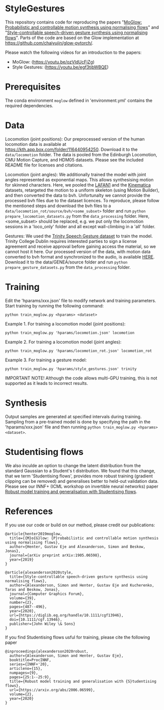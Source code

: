 # StyleGestures
This repository contains code for reproducing the papers "[MoGlow: Probabilistic and controllable motion synthesis using normalising flows](https://arxiv.org/abs/1905.06598)" and "[Style-controllable speech-driven gesture synthesis using normalising flows](https://diglib.eg.org/handle/10.1111/cgf13946)". Parts of the code are based on the Glow implementation at https://github.com/chaiyujin/glow-pytorch/.

Please watch the following videos for an introduction to the papers:
* MoGlow: (https://youtu.be/ozVldUcFjZg)
* Style Gestures: (https://youtu.be/egf3tjbWBQE)

# Prerequisites
The conda environment `moglow` defined in 'environment.yml' contains the required dependencies.

# Data
Locomotion (joint positions): Our preprocessed version of the human locomotion data is available at https://kth.app.box.com/folder/116440954250. Download it to the `data/locomotion` folder. The data is pooled from the Edinburgh Locomotion, CMU Motion Capture, and HDM05 datasets. Please see the included README file for licenses and citations.

Locomotion (joint angles): We additionally trained the model with joint angles represented as exponential maps. This allows synthesising motion for skinned characters. Here, we pooled the [LAFAN1]() and the [Kinematica]() datasets, retargeted the motion to a uniform skeleton (using Motion Builder), and then converted the data to bvh. Unfortunalty we cannot provide the processed bvh files due to the dataset licences. To reproduce, please follow the mentioned steps and download the bvh files to a `data/locomotion_rot/source/bvh/<some_subset>` folder and run `python prepare_locomotion_datasets.py` from the `data_processing` folder. Here, <some_subset> should be replaced, e.g. we put only the locomotion sessions in a 'loco_only' folder and all except wall-climbing in a 'all' folder.

Gestures: We used the [Trinity Speech Gesture dataset](http://trinityspeechgesture.scss.tcd.ie/) to train the model. Trinity College Dublin requires interested parties to sign a license agreement and receive approval before gaining access the material, so we cannot host it here. Our processed version of the data, with motion data converted to bvh format and synchronized to the audio, is available [HERE](https://trinityspeechgesture.scss.tcd.ie/data/GENEA_Challenge_2020_data_release/). Download it to the data/GENEA/source folder and run `python prepare_gesture_datasets.py` from the `data_processing` folder.

# Training
Edit the 'hparams/xxx.json' file to modify network and training parameters. Start training by running the following command:
```
python train_moglow.py <hparams> <dataset>
```

Example 1. For training a locomotion model (joint positions):
```
python train_moglow.py 'hparams/locomotion.json' locomotion
```
Example 2. For training a locomotion model (joint angles):
```
python train_moglow.py 'hparams/locomotion_rot.json' locomotion_rot
```
Example 3. For training a gesture model:
```
python train_moglow.py 'hparams/style_gestures.json' trinity
```

IMPORTANT NOTE! Although the code allows multi-GPU training, this is not supported as it leads to incorrect results.

# Synthesis
Output samples are generated at specified intervals during training. Sampling from a pre-trained model is done by specifying the path in the 'hparams/xxx.json' file and then running `python train_moglow.py <hparams> <dataset>`.

# Studentising flows
We also inculde an option to change the latent distribution from the standard Gaussian to a Student's t distribution. We found that this change, that we term 'Studentising flows', provides more robust training (gradient clipping can be removed) and generalises better to held-out validation data. Please see our INNF+ (ICML workshop on invertible neural networks) paper [Robust model training and generalisation with Studentising flows](https://arxiv.org/pdf/2006.06599.pdf).

# References
If you use our code or build on our method, please credit our publications:
```
@article{henter2019moglow,
  title={{M}o{G}low: {P}robabilistic and controllable motion synthesis using normalising flows},
  author={Henter, Gustav Eje and Alexanderson, Simon and Beskow, Jonas},
  journal={arXiv preprint arXiv:1905.06598},
  year={2019}
}

@article{alexanderson2020style,
  title={Style-controllable speech-driven gesture synthesis using normalising flows},
  author={Alexanderson, Simon and Henter, Gustav Eje and Kucherenko, Taras and Beskow, Jonas},
  journal={Computer Graphics Forum},
  volume={39},
  number={2},
  pages={487--496},
  year={2020},
  url={https://diglib.eg.org/handle/10.1111/cgf13946},
  doi={10.1111/cgf.13946},
  publisher={John Wiley \& Sons}
}
```

If you find Studentising flows usful for training, please cite the following paper 
```
@inproceedings{alexanderson2020robust,
  author={Alexanderson, Simon and Henter, Gustav Eje},
  booktitle=ProcINNF,
  series={INNF+'20},
  articleno={15},
  numpages={9},
  pages={25:1--25:9},
  title={Robust model training and generalisation with {S}tudentising flows},
  url={https://arxiv.org/abs/2006.06599},
  volume={2},
  year={2020}
}
```
